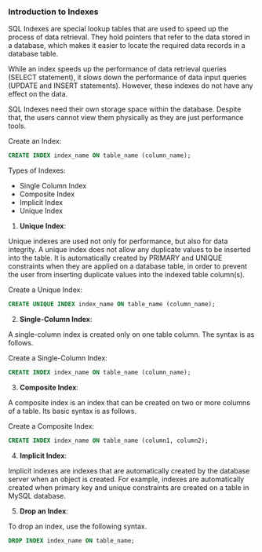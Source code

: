 ### Introduction to Indexes

SQL Indexes are special lookup tables that are used to speed up the process of data retrieval. They hold pointers that refer to the data stored in a database, which makes it easier to locate the required data records in a database table.

While an index speeds up the performance of data retrieval queries (SELECT statement), it slows down the performance of data input queries (UPDATE and INSERT statements). However, these indexes do not have any effect on the data.

SQL Indexes need their own storage space within the database. Despite that, the users cannot view them physically as they are just performance tools.

Create an Index:
```sql
CREATE INDEX index_name ON table_name (column_name);
```

Types of Indexes:
- Single Column Index
- Composite Index
- Implicit Index
- Unique Index

1. **Unique Index**:

Unique indexes are used not only for performance, but also for data integrity. A unique index does not allow any duplicate values to be inserted into the table. It is automatically created by PRIMARY and UNIQUE constraints when they are applied on a database table, in order to prevent the user from inserting duplicate values into the indexed table column(s).

Create a Unique Index:
```sql
CREATE UNIQUE INDEX index_name ON table_name (column_name);
```
2. **Single-Column Index**:

A single-column index is created only on one table column. The syntax is as follows.

Create a Single-Column Index:
```sql
CREATE INDEX index_name ON table_name (column_name);
```
3. **Composite Index**:

A composite index is an index that can be created on two or more columns of a table. Its basic syntax is as follows.

Create a Composite Index:
```sql
CREATE INDEX index_name ON table_name (column1, column2);
```

4. **Implicit Index**:

Implicit indexes are indexes that are automatically created by the database server when an object is created. For example, indexes are automatically created when primary key and unique constraints are created on a table in MySQL database.

5. **Drop an Index**:

To drop an index, use the following syntax.
```sql
DROP INDEX index_name ON table_name;
```
